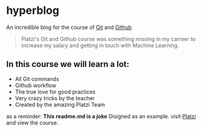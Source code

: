 # hyperblog
An incredible blog for the course of [Git](https://www.google.com "Git") and [Github](https://www.google.com "Github")
> Platzi's Git and Github course was something missing in my carreer to increase my salary and getting in touch with Machine Learning.

## In this course we will learn a lot:
* All Git commands
* Github workflow
* The true love for good practices
* Very crazy tricks by the teacher
* Created by the amazing Platzi Team

as a reminder: **This readme.md is a joke** Disigned as an example. visit [Platzi](https://www.platzi.com "Platzi") and view the course.